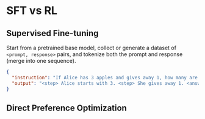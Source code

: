 # SFT vs RL

## Supervised Fine-tuning

Start from a pretrained base model, collect or generate a dataset of `<prompt, response>` pairs, and tokenize both the prompt and response (merge into one sequence). 

```json
{
  "instruction": "If Alice has 3 apples and gives away 1, how many are left?",
  "output": "<step> Alice starts with 3. <step> She gives away 1. <answer> 2"
}
```

## Direct Preference Optimization

